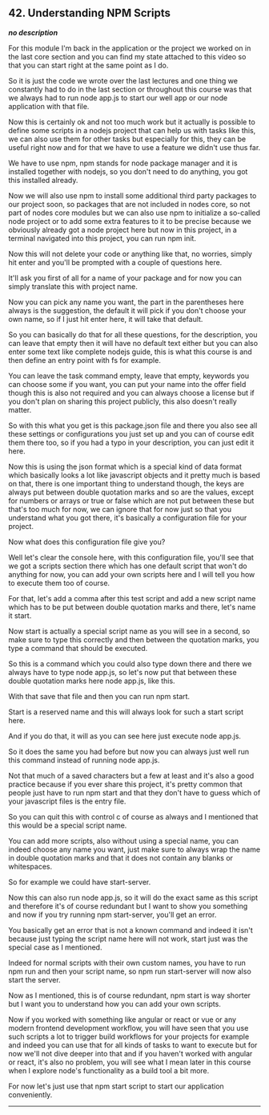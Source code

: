 ## 42. Understanding NPM Scripts

<strong><em>no description</em></strong>

For this module I'm back in the application or the project we worked on in the
last core section and you can find my state attached to this video so that you
can start right at the same point as I do. 

So it is just the code we wrote over the last lectures and one thing we
constantly had to do in the last section or throughout this course was that we
always had to run node app.js to start our well app or our node application with
that file. 

Now this is certainly ok and not too much work but it actually is possible to
define some scripts in a nodejs project that can help us with tasks like this,
we can also use them for other tasks but especially for this, they can be useful
right now and for that we have to use a feature we didn't use thus far. 

We have to use npm, npm stands for node package manager and it is installed
together with nodejs, so you don't need to do anything, you got this installed
already. 

Now we will also use npm to install some additional third party packages to our
project soon, so packages that are not included in nodes core, so not part of
nodes core modules but we can also use npm to initialize a so-called node
project or to add some extra features to it to be precise because we obviously
already got a node project here but now in this project, in a terminal navigated
into this project, you can run npm init. 

Now this will not delete your code or anything like that, no worries, simply hit
enter and you'll be prompted with a couple of questions here. 

It'll ask you first of all for a name of your package and for now you can simply
translate this with project name. 

Now you can pick any name you want, the part in the parentheses here always is
the suggestion, the default it will pick if you don't choose your own name, so
if I just hit enter here, it will take that default. 

So you can basically do that for all these questions, for the description, you
can leave that empty then it will have no default text either but you can also
enter some text like complete nodejs guide, this is what this course is and then
define an entry point with fs for example. 

You can leave the task command empty, leave that empty, keywords you can choose
some if you want, you can put your name into the offer field though this is also
not required and you can always choose a license but if you don't plan on
sharing this project publicly, this also doesn't really matter. 

So with this what you get is this package.json file and there you also see all
these settings or configurations you just set up and you can of course edit them
there too, so if you had a typo in your description, you can just edit it here. 

Now this is using the json format which is a special kind of data format which
basically looks a lot like javascript objects and it pretty much is based on
that, there is one important thing to understand though, the keys are always put
between double quotation marks and so are the values, except for numbers or
arrays or true or false which are not put between these but that's too much for
now, we can ignore that for now just so that you understand what you got there,
it's basically a configuration file for your project. 

Now what does this configuration file give you? 

Well let's clear the console here, with this configuration file, you'll see that
we got a scripts section there which has one default script that won't do
anything for now, you can add your own scripts here and I will tell you how to
execute them too of course. 

For that, let's add a comma after this test script and add a new script name
which has to be put between double quotation marks and there, let's name it
start. 

Now start is actually a special script name as you will see in a second, so make
sure to type this correctly and then between the quotation marks, you type a
command that should be executed. 

So this is a command which you could also type down there and there we always
have to type node app.js, so let's now put that between these double quotation
marks here node app.js, like this. 

With that save that file and then you can run npm start. 

Start is a reserved name and this will always look for such a start script here.


And if you do that, it will as you can see here just execute node app.js. 

So it does the same you had before but now you can always just well run this
command instead of running node app.js. 

Not that much of a saved characters but a few at least and it's also a good
practice because if you ever share this project, it's pretty common that people
just have to run npm start and that they don't have to guess which of your
javascript files is the entry file. 

So you can quit this with control c of course as always and I mentioned that
this would be a special script name. 

You can add more scripts, also without using a special name, you can indeed
choose any name you want, just make sure to always wrap the name in double
quotation marks and that it does not contain any blanks or whitespaces. 

So for example we could have start-server. 

Now this can also run node app.js, so it will do the exact same as this script
and therefore it's of course redundant but I want to show you something and now
if you try running npm start-server, you'll get an error. 

You basically get an error that is not a known command and indeed it isn't
because just typing the script name here will not work, start just was the
special case as I mentioned. 

Indeed for normal scripts with their own custom names, you have to run npm run
and then your script name, so npm run start-server will now also start the
server. 

Now as I mentioned, this is of course redundant, npm start is way shorter but I
want you to understand how you can add your own scripts. 

Now if you worked with something like angular or react or vue or any modern
frontend development workflow, you will have seen that you use such scripts a
lot to trigger build workflows for your projects for example and indeed you can
use that for all kinds of tasks to want to execute but for now we'll not dive
deeper into that and if you haven't worked with angular or react, it's also no
problem, you will see what I mean later in this course when I explore node's
functionality as a build tool a bit more. 

For now let's just use that npm start script to start our application
conveniently. 

---